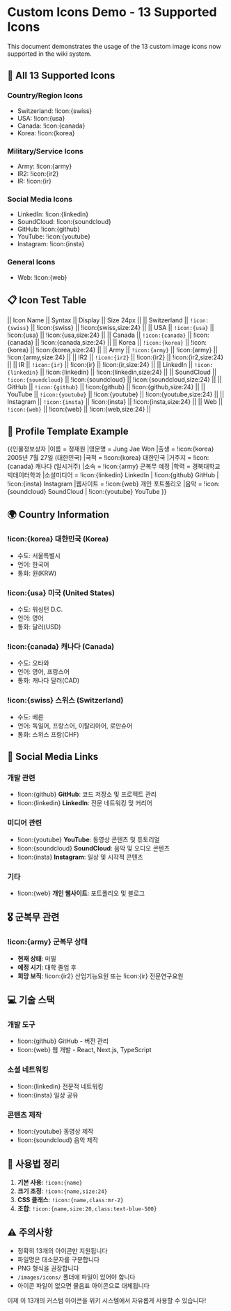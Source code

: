 # Custom Icons Demo - 13 Supported Icons

This document demonstrates the usage of the 13 custom image icons now supported in the wiki system.

## 🎌 All 13 Supported Icons

### Country/Region Icons
- Switzerland: !icon:{swiss}
- USA: !icon:{usa}  
- Canada: !icon:{canada}
- Korea: !icon:{korea}

### Military/Service Icons
- Army: !icon:{army}
- IR2: !icon:{ir2}
- IR: !icon:{ir}

### Social Media Icons
- LinkedIn: !icon:{linkedin}
- SoundCloud: !icon:{soundcloud}
- GitHub: !icon:{github}
- YouTube: !icon:{youtube}
- Instagram: !icon:{insta}

### General Icons
- Web: !icon:{web}

## 📋 Icon Test Table

|| Icon Name || Syntax || Display || Size 24px ||
|| Switzerland || `!icon:{swiss}` || !icon:{swiss} || !icon:{swiss,size:24} ||
|| USA || `!icon:{usa}` || !icon:{usa} || !icon:{usa,size:24} ||
|| Canada || `!icon:{canada}` || !icon:{canada} || !icon:{canada,size:24} ||
|| Korea || `!icon:{korea}` || !icon:{korea} || !icon:{korea,size:24} ||
|| Army || `!icon:{army}` || !icon:{army} || !icon:{army,size:24} ||
|| IR2 || `!icon:{ir2}` || !icon:{ir2} || !icon:{ir2,size:24} ||
|| IR || `!icon:{ir}` || !icon:{ir} || !icon:{ir,size:24} ||
|| LinkedIn || `!icon:{linkedin}` || !icon:{linkedin} || !icon:{linkedin,size:24} ||
|| SoundCloud || `!icon:{soundcloud}` || !icon:{soundcloud} || !icon:{soundcloud,size:24} ||
|| GitHub || `!icon:{github}` || !icon:{github} || !icon:{github,size:24} ||
|| YouTube || `!icon:{youtube}` || !icon:{youtube} || !icon:{youtube,size:24} ||
|| Instagram || `!icon:{insta}` || !icon:{insta} || !icon:{insta,size:24} ||
|| Web || `!icon:{web}` || !icon:{web} || !icon:{web,size:24} ||

## 👤 Profile Template Example

{{인물정보상자
|이름 = 정재원
|영문명 = Jung Jae Won
|출생 = !icon:{korea} 2005년 7월 27일 (대한민국)
|국적 = !icon:{korea} 대한민국
|거주지 = !icon:{canada} 캐나다 (일시거주)
|소속 = !icon:{army} 군복무 예정
|학력 = 경북대학교 빅데이터학과
|소셜미디어 = !icon:{linkedin} LinkedIn | !icon:{github} GitHub | !icon:{insta} Instagram
|웹사이트 = !icon:{web} 개인 포트폴리오
|음악 = !icon:{soundcloud} SoundCloud | !icon:{youtube} YouTube
}}

## 🌍 Country Information

### !icon:{korea} 대한민국 (Korea)
- 수도: 서울특별시
- 언어: 한국어
- 통화: 원(KRW)

### !icon:{usa} 미국 (United States)
- 수도: 워싱턴 D.C.
- 언어: 영어
- 통화: 달러(USD)

### !icon:{canada} 캐나다 (Canada)
- 수도: 오타와
- 언어: 영어, 프랑스어
- 통화: 캐나다 달러(CAD)

### !icon:{swiss} 스위스 (Switzerland)
- 수도: 베른
- 언어: 독일어, 프랑스어, 이탈리아어, 로만슈어
- 통화: 스위스 프랑(CHF)

## 🔗 Social Media Links

### 개발 관련
- !icon:{github} **GitHub**: 코드 저장소 및 프로젝트 관리
- !icon:{linkedin} **LinkedIn**: 전문 네트워킹 및 커리어

### 미디어 관련  
- !icon:{youtube} **YouTube**: 동영상 콘텐츠 및 튜토리얼
- !icon:{soundcloud} **SoundCloud**: 음악 및 오디오 콘텐츠
- !icon:{insta} **Instagram**: 일상 및 시각적 콘텐츠

### 기타
- !icon:{web} **개인 웹사이트**: 포트폴리오 및 블로그

## 🎖️ 군복무 관련

### !icon:{army} 군복무 상태
- **현재 상태**: 미필
- **예정 시기**: 대학 졸업 후
- **희망 보직**: !icon:{ir2} 산업기능요원 또는 !icon:{ir} 전문연구요원

## 💻 기술 스택

### 개발 도구
- !icon:{github} GitHub - 버전 관리
- !icon:{web} 웹 개발 - React, Next.js, TypeScript

### 소셜 네트워킹
- !icon:{linkedin} 전문적 네트워킹
- !icon:{insta} 일상 공유

### 콘텐츠 제작
- !icon:{youtube} 동영상 제작
- !icon:{soundcloud} 음악 제작

## 📝 사용법 정리

1. **기본 사용**: `!icon:{name}`
2. **크기 조정**: `!icon:{name,size:24}`
3. **CSS 클래스**: `!icon:{name,class:mr-2}`
4. **조합**: `!icon:{name,size:20,class:text-blue-500}`

## ⚠️ 주의사항

- 정확히 13개의 아이콘만 지원됩니다
- 파일명은 대소문자를 구분합니다
- PNG 형식을 권장합니다
- `/images/icons/` 폴더에 파일이 있어야 합니다
- 아이콘 파일이 없으면 물음표 아이콘으로 대체됩니다

이제 이 13개의 커스텀 아이콘을 위키 시스템에서 자유롭게 사용할 수 있습니다!